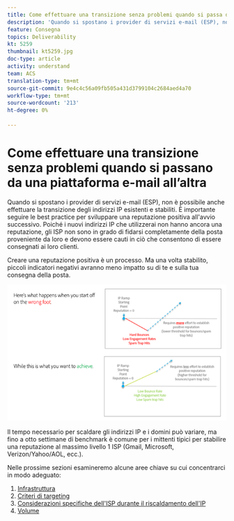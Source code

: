 ```yaml
---
title: Come effettuare una transizione senza problemi quando si passa da una piattaforma e-mail all’altra.
description: 'Quando si spostano i provider di servizi e-mail (ESP), non è possibile anche effettuare la transizione degli indirizzi IP esistenti e stabiliti. È importante seguire le best practice per sviluppare una reputazione positiva all''avvio successivo. '
feature: Consegna
topics: Deliverability
kt: 5259
thumbnail: kt5259.jpg
doc-type: article
activity: understand
team: ACS
translation-type: tm+mt
source-git-commit: 9e4c4c56a09fb505a431d3799104c2684aed4a70
workflow-type: tm+mt
source-wordcount: '213'
ht-degree: 0%

---
```



# Come effettuare una transizione senza problemi quando si passano da una piattaforma e-mail all’altra

Quando si spostano i provider di servizi e-mail (ESP), non è possibile anche effettuare la transizione degli indirizzi IP esistenti e stabiliti. È importante seguire le best practice per sviluppare una reputazione positiva all&#39;avvio successivo. Poiché i nuovi indirizzi IP che utilizzerai non hanno ancora una reputazione, gli ISP non sono in grado di fidarsi completamente della posta proveniente da loro e devono essere cauti in ciò che consentono di essere consegnati ai loro clienti.

Creare una reputazione positiva è un processo. Ma una volta stabilito, piccoli indicatori negativi avranno meno impatto su di te e sulla tua consegna della posta.

![Processo di transizione](../assets/transition-process.png)

Il tempo necessario per scaldare gli indirizzi IP e i domini può variare, ma fino a otto settimane di benchmark è comune per i mittenti tipici per stabilire una reputazione al massimo livello 1 ISP (Gmail, Microsoft, Verizon/Yahoo/AOL, ecc.).

Nelle prossime sezioni esamineremo alcune aree chiave su cui concentrarci in modo adeguato:

1. [Infrastruttura](/help/transition-process/infrastructure.md)
2. [Criteri di targeting](/help/transition-process/targeting-criteria.md)
3. [Considerazioni specifiche dell&#39;ISP durante il riscaldamento dell&#39;IP](/help/transition-process/isp-specific-considerations-during-ip-warming.md)
4. [Volume](/help/transition-process/volume.md)
